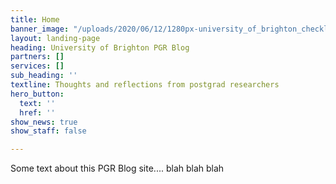 ```yaml
---
title: Home
banner_image: "/uploads/2020/06/12/1280px-university_of_brighton_checkland_building2.JPG"
layout: landing-page
heading: University of Brighton PGR Blog
partners: []
services: []
sub_heading: ''
textline: Thoughts and reflections from postgrad researchers
hero_button:
  text: ''
  href: ''
show_news: true
show_staff: false

---
```

Some text about this PGR Blog site.... blah blah blah